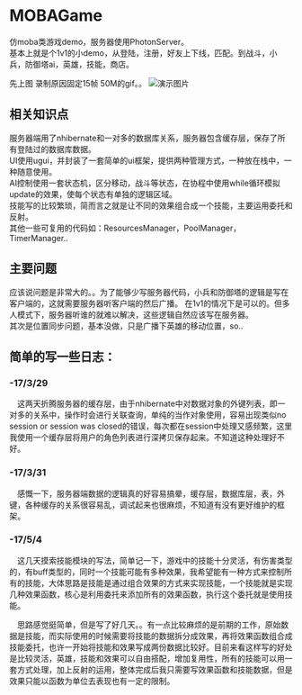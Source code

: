 # MOBAGame
仿moba类游戏demo，服务器使用PhotonServer。  
基本上就是个1v1的小demo，从登陆，注册，好友上下线，匹配。到战斗，小兵，防御塔ai，英雄，技能，商店。

先上图 录制原因固定15帧 50M的gif。。
![演示图片](https://github.com/anlingbbq/MOBAGame/raw/master/Demo.gif)

## 相关知识点
服务器端用了nhibernate和一对多的数据库关系，服务器包含缓存层，保存了所有登陆过的数据库数据。  
UI使用ugui，并封装了一套简单的ui框架，提供两种管理方式，一种放在栈中，一种随意使用。  
AI控制使用一套状态机，区分移动，战斗等状态，在协程中使用while循环模拟update的效果，使每个状态有单独的逻辑区域。  
技能写的比较繁琐，简而言之就是让不同的效果组合成一个技能，主要运用委托和反射。  
其他一些可复用的代码如：ResourcesManager，PoolManager，TimerManager..

## 主要问题
应该说问题是非常大的。。为了能够少写服务器代码，小兵和防御塔的逻辑是写在客户端的，这就需要服务器听客户端的然后广播。  在1v1的情况下是可以的。但多人模式下，服务器听谁的就难以解决，这些逻辑自然应该写在服务器。  
其次是位置同步问题，基本没做，只是广播下英雄的移动位置，so..  

## 简单的写一些日志：

### -17/3/29 
　这两天折腾服务器的缓存层，由于nhibernate中对数据对象的外键列表，即一对多的关系中，操作时会进行关联查询，单纯的当作对象使用，容易出现类似no session or session was closed的错误，每次都在session中处理又感频繁，这里我使用一个缓存层将用户的角色列表进行深拷贝保存起来。不知道这种处理好不好。
### -17/3/31
　感慨一下，服务器端数据的逻辑真的好容易搞晕，缓存层，数据库层，表，外键，各种缓存的关系很容易乱，调试起来也很麻烦，不知道有没有更好维护的框架。
### -17/5/4
　这几天摸索技能模块的写法，简单记一下，游戏中的技能十分灵活，有伤害类型的，有buff类型的，同时一个技能可能有多种效果，我希望能有一种方式来控制所有的技能，大体思路是技能是通过组合效果的方式来实现技能，一个技能就是实现几种效果函数，核心是利用委托来添加所有的效果函数，执行这个委托就是使用技能。
 
　思路感觉挺简单，但是写了好几天。。有一点比较麻烦的是前期的工作，原始数据是技能，而实际使用的时候需要将技能的数据拆分成效果，再将效果函数组合成技能委托，也许一开始将技能和效果写成两份数据比较好。目前来看这样写的好处是比较灵活，英雄，技能和效果可以自由搭配，增加复用性，所有的技能可以用一套方式处理，加上反射的运用，整体完成后我只需要写效果函数和技能数据，但是效果只能以函数为单位去表现也有一定的限制。
